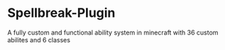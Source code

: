 # Spellbreak-Plugin
A fully custom and functional ability system in minecraft with 36 custom abilites and 6 classes
